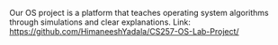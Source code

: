 Our OS project is a platform that teaches operating system algorithms through simulations and clear explanations.
Link: https://github.com/HimaneeshYadala/CS257-OS-Lab-Project/
